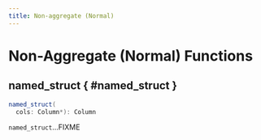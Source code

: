 ```yaml
---
title: Non-aggregate (Normal)
---
```


# Non-Aggregate (Normal) Functions

## named_struct { #named_struct }

```scala
named_struct(
  cols: Column*): Column
```

`named_struct`...FIXME

<!---
## Review Me

=== [[broadcast]] `broadcast` Function

[source, scala]
----
broadcast[T](df: Dataset[T]): Dataset[T]
----

`broadcast` function marks the input Dataset.md[Dataset] as small enough to be used in broadcast join.

TIP: Read up on spark-sql-joins-broadcast.md[Broadcast Joins (aka Map-Side Joins)].

[source, scala]
----
val left = Seq((0, "aa"), (0, "bb")).toDF("id", "token").as[(Int, String)]
val right = Seq(("aa", 0.99), ("bb", 0.57)).toDF("token", "prob").as[(String, Double)]

scala> left.join(broadcast(right), "token").explain(extended = true)
== Parsed Logical Plan ==
'Join UsingJoin(Inner,List(token))
:- Project [_1#123 AS id#126, _2#124 AS token#127]
:  +- LocalRelation [_1#123, _2#124]
+- BroadcastHint
   +- Project [_1#136 AS token#139, _2#137 AS prob#140]
      +- LocalRelation [_1#136, _2#137]

== Analyzed Logical Plan ==
token: string, id: int, prob: double
Project [token#127, id#126, prob#140]
+- Join Inner, (token#127 = token#139)
   :- Project [_1#123 AS id#126, _2#124 AS token#127]
   :  +- LocalRelation [_1#123, _2#124]
   +- BroadcastHint
      +- Project [_1#136 AS token#139, _2#137 AS prob#140]
         +- LocalRelation [_1#136, _2#137]

== Optimized Logical Plan ==
Project [token#127, id#126, prob#140]
+- Join Inner, (token#127 = token#139)
   :- Project [_1#123 AS id#126, _2#124 AS token#127]
   :  +- Filter isnotnull(_2#124)
   :     +- LocalRelation [_1#123, _2#124]
   +- BroadcastHint
      +- Project [_1#136 AS token#139, _2#137 AS prob#140]
         +- Filter isnotnull(_1#136)
            +- LocalRelation [_1#136, _2#137]

== Physical Plan ==
*Project [token#127, id#126, prob#140]
+- *BroadcastHashJoin [token#127], [token#139], Inner, BuildRight
   :- *Project [_1#123 AS id#126, _2#124 AS token#127]
   :  +- *Filter isnotnull(_2#124)
   :     +- LocalTableScan [_1#123, _2#124]
   +- BroadcastExchange HashedRelationBroadcastMode(List(input[0, string, true]))
      +- *Project [_1#136 AS token#139, _2#137 AS prob#140]
         +- *Filter isnotnull(_1#136)
            +- LocalTableScan [_1#136, _2#137]
----

NOTE: `broadcast` standard function is a special case of dataset/index.md[Dataset.hint] operator that allows for attaching any hint to a logical plan.

## <span id="coalesce"> coalesce

```scala
coalesce(
  e: Column*): Column
```

`coalesce` gives the first non-``null`` value among the given columns or `null`.

`coalesce` requires at least one column and all columns have to be of the same or compatible types.

Internally, `coalesce` creates a [Column](Column.md#apply) with a `Coalesce` expression (with the children being the [expressions](Column.md#expr) of the input `Column`).

### <span id="coalesce-example"> Demo: coalesce

```text
val q = spark.range(2)
  .select(
    coalesce(
      lit(null),
      lit(null),
      lit(2) + 2,
      $"id") as "first non-null value")
scala> q.show
+--------------------+
|first non-null value|
+--------------------+
|                   4|
|                   4|
+--------------------+
```

=== [[col]][[column]] Creating Columns -- `col` and `column` Functions

```scala
col(colName: String): Column
column(colName: String): Column
```

`col` and `column` methods create a [Column](Column.md) that you can later use to reference a column in a dataset.

```text
import org.apache.spark.sql.functions._

scala> val nameCol = col("name")
nameCol: org.apache.spark.sql.Column = name

scala> val cityCol = column("city")
cityCol: org.apache.spark.sql.Column = city
```

=== [[expr]] `expr` Function

[source, scala]
----
expr(expr: String): Column
----

`expr` function parses the input `expr` SQL statement to a `Column` it represents.

[source, scala]
----
val ds = Seq((0, "hello"), (1, "world"))
  .toDF("id", "token")
  .as[(Long, String)]

scala> ds.show
+---+-----+
| id|token|
+---+-----+
|  0|hello|
|  1|world|
+---+-----+

val filterExpr = expr("token = 'hello'")

scala> ds.filter(filterExpr).show
+---+-----+
| id|token|
+---+-----+
|  0|hello|
+---+-----+
----

Internally, `expr` uses the active session's SessionState.md[sqlParser] or creates a new  sql/SparkSqlParser.md[SparkSqlParser] to call spark-sql-ParserInterface.md#parseExpression[parseExpression] method.

=== [[struct]] `struct` Functions

[source, scala]
----
struct(cols: Column*): Column
struct(colName: String, colNames: String*): Column
----

`struct` family of functions allows you to create a new struct column based on a collection of `Column` or their names.

NOTE: The difference between `struct` and another similar `array` function is that the types of the columns can be different (in `struct`).

[source, scala]
----
scala> df.withColumn("struct", struct($"name", $"val")).show
+---+---+-----+---------+
| id|val| name|   struct|
+---+---+-----+---------+
|  0|  1|hello|[hello,1]|
|  2|  3|world|[world,3]|
|  2|  4|  ala|  [ala,4]|
+---+---+-----+---------+
----

=== [[monotonically_increasing_id]] `monotonically_increasing_id` Function

[source, scala]
----
monotonically_increasing_id(): Column
----

`monotonically_increasing_id` returns monotonically increasing 64-bit integers. The generated IDs are guaranteed to be monotonically increasing and unique, but not consecutive (unless all rows are in the same single partition which you rarely want due to the amount of the data).

[source, scala]
----
val q = spark.range(1).select(monotonically_increasing_id)
scala> q.show
+-----------------------------+
|monotonically_increasing_id()|
+-----------------------------+
|                  60129542144|
+-----------------------------+
----

The [current implementation](expressions/MonotonicallyIncreasingID.md) uses the partition ID in the upper 31 bits, and the lower 33 bits represent the record number within each partition. That assumes that the data set has less than 1 billion partitions, and each partition has less than 8 billion records.

```text
// Demo to show the internals of monotonically_increasing_id function
// i.e. how MonotonicallyIncreasingID expression works

// Create a dataset with the same number of rows per partition
val q = spark.range(start = 0, end = 8, step = 1, numPartitions = 4)

// Make sure that every partition has the same number of rows
q.mapPartitions(rows => Iterator(rows.size)).foreachPartition(rows => assert(rows.next == 2))
q.select(monotonically_increasing_id).show

// Assign consecutive IDs for rows per partition
import org.apache.spark.sql.expressions.Window
// count is the name of the internal registry of MonotonicallyIncreasingID to count rows
// Could also be "id" since it is unique and consecutive in a partition
import org.apache.spark.sql.functions.{row_number, shiftLeft, spark_partition_id}
val rowNumber = row_number over Window.partitionBy(spark_partition_id).orderBy("id")
// row_number is a sequential number starting at 1 within a window partition
val count = rowNumber - 1 as "count"
val partitionMask = shiftLeft(spark_partition_id cast "long", 33) as "partitionMask"
// FIXME Why does the following sum give "weird" results?!
val sum = (partitionMask + count) as "partitionMask + count"
val demo = q.select(
  $"id",
  partitionMask,
  count,
  // FIXME sum,
  monotonically_increasing_id)
scala> demo.orderBy("id").show
+---+-------------+-----+-----------------------------+
| id|partitionMask|count|monotonically_increasing_id()|
+---+-------------+-----+-----------------------------+
|  0|            0|    0|                            0|
|  1|            0|    1|                            1|
|  2|   8589934592|    0|                   8589934592|
|  3|   8589934592|    1|                   8589934593|
|  4|  17179869184|    0|                  17179869184|
|  5|  17179869184|    1|                  17179869185|
|  6|  25769803776|    0|                  25769803776|
|  7|  25769803776|    1|                  25769803777|
+---+-------------+-----+-----------------------------+
```

Internally, `monotonically_increasing_id` creates a [Column](Column.md#apply) with a [MonotonicallyIncreasingID](expressions/MonotonicallyIncreasingID.md) non-deterministic leaf expression.
-->
